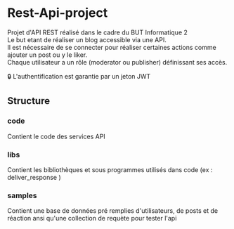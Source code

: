# Rest-Api-project

Projet d'API REST réalisé dans le cadre du BUT Informatique 2  
Le but etant de réaliser un blog accessible via une API.  
Il est nécessaire de se connecter pour réaliser certaines actions comme ajouter un post ou y le liker.  
Chaque utilisateur a un rôle (moderator ou publisher) définissant ses accès.

🔒 L'authentification est garantie par un jeton JWT

## Structure
### code
Contient le code des services API

### libs
Contient les bibliothèques et sous programmes utilisés dans code (ex : deliver_response )

### samples
Contient une base de données pré remplies d'utilisateurs, de posts et de réaction ansi qu'une collection de requète pour tester l'api


